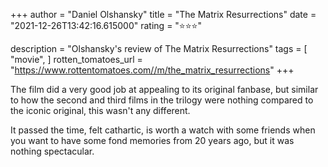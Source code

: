 +++
author = "Daniel Olshansky"
title = "The Matrix Resurrections"
date = "2021-12-26T13:42:16.615000"
rating = "⭐⭐⭐"

description = "Olshansky's review of The Matrix Resurrections"
tags = [
    "movie",
]
rotten_tomatoes_url = "https://www.rottentomatoes.com//m/the_matrix_resurrections"
+++

The film did a very good job at appealing to its original fanbase, but similar to how the second and third films in the trilogy were nothing compared to the iconic original, this wasn't any different.

It passed the time, felt cathartic, is worth a watch with some friends when you want to have some fond memories from 20 years ago, but it was nothing spectacular.
